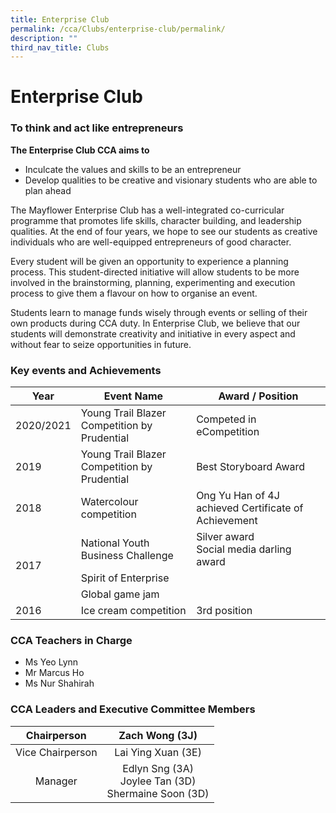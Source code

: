 ```yaml
---
title: Enterprise Club
permalink: /cca/Clubs/enterprise-club/permalink/
description: ""
third_nav_title: Clubs
---
```

Enterprise Club
===============
### To think and act like entrepreneurs

**The Enterprise Club CCA aims to**

*   Inculcate the values and skills to be an entrepreneur
*   Develop qualities to be creative and visionary students who are able to plan ahead

The Mayflower Enterprise Club has a well-integrated co-curricular programme that promotes life skills, character building, and leadership qualities. At the end of four years, we hope to see our students as creative individuals who are well-equipped entrepreneurs of good character.

Every student will be given an opportunity to experience a planning process. This student-directed initiative will allow students to be more involved in the brainstorming, planning, experimenting and execution process to give them a flavour on how to organise an event.

Students learn to manage funds wisely through events or selling of their own products during CCA duty. In Enterprise Club, we believe that our students will demonstrate creativity and initiative in every aspect and without fear to seize opportunities in future.

### Key events and Achievements

<table>
<thead>
  <tr>
    <th>Year</th>
    <th>Event Name</th>
    <th>Award / Position</th>
  </tr>
</thead>
<tbody>
  <tr>
    <td>2020/2021</td>
    <td>Young Trail Blazer Competition by Prudential</td>
    <td>Competed in eCompetition</td>
  </tr>
  <tr>
    <td> 2019</td>
    <td>Young Trail Blazer Competition by Prudential </td>
    <td>Best Storyboard Award </td>
  </tr>
  <tr>
    <td>2018</td>
    <td>Watercolour competition</td>
    <td>Ong Yu Han of 4J achieved Certificate of Achievement</td>
  </tr>
  <tr>
    <td rowspan="3">2017</td>
    <td>National Youth Business Challenge</td>
    <td>Silver award<br>Social media darling award</td>
  </tr>
  <tr>
    <td>Spirit of Enterprise</td>
    <td> </td>
  </tr>
  <tr>
    <td>Global game jam</td>
    <td> </td>
  </tr>
  <tr>
    <td>2016</td>
    <td>Ice cream competition</td>
    <td>3rd position</td>
  </tr>
</tbody>
</table>

### CCA Teachers in Charge

*   Ms Yeo Lynn
*   Mr Marcus Ho
*   Ms Nur Shahirah

### CCA Leaders and Executive Committee Members

| Chairperson 	| Zach Wong (3J) 	|
|:---:	|:---:	|
| Vice Chairperson 	| Lai Ying Xuan (3E) 	|
| Manager 	| Edlyn Sng (3A)<br>Joylee Tan (3D)<br>Shermaine Soon (3D) 	|

